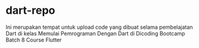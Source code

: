 # dart-repo
Ini merupakan tempat untuk upload code yang dibuat selama pembelajatan Dart di kelas Memulai Pemrograman Dengan Dart di Dicoding Bootcamp Batch 8 Course Flutter
